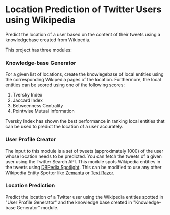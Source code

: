 # Location Prediction of Twitter Users using Wikipedia

Predict the location of a user based on the content of their tweets using a knowledgebase created from Wikipedia. 

This project has three modules:
### Knowledge-base Generator
For a given list of locations, create the knowlegebase of local entities using the corresponding Wikipedia pages of the location.
Furthermore, the local entities can be scored using one of the following scores:
1. Tversky Index
2. Jaccard Index
3. Betweenness Centrality
4. Pointwise Mutual Information

Tversky Index has shown the best performance in ranking local entities that can be used to predict the location of a user accurately.

### User Profile Creator
The input to this module is a set of tweets (approximately 1000) of the user whose location needs to be predicted. You can fetch the tweets of a given user using the Twitter Search API. This module spots Wikipedia entities in the tweets using [DBPedia Spotlight](http://spotlight.dbpedia.org/demo/). This can be modified to use any other Wikipedia Entity Spotter like [Zemanta](http://www.zemanta.com/blog/demo/) or [Text Razor](https://www.textrazor.com/demo).


### Location Prediction
Predict the location of a Twitter user using the Wikipedia entities spotted in "User Profile Generator" and the knowledge base created in "Knowledge-base Generator" module.


